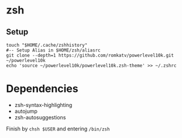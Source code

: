 # zsh

## Setup

```
touch "$HOME/.cache/zshhistory"
#-- Setup Alias in $HOME/zsh/aliasrc
git clone --depth=1 https://github.com/romkatv/powerlevel10k.git ~/powerlevel10k
echo 'source ~/powerlevel10k/powerlevel10k.zsh-theme' >> ~/.zshrc
```

# Dependencies

- zsh-syntax-highlighting
- autojump
- zsh-autosuggestions

Finish by `chsh $USER` and entering `/bin/zsh`

